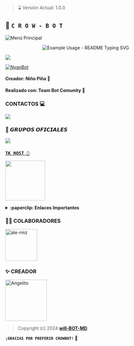 > ⌛ Versión Actual: 1.0.0

## 💛 **`C R O W - B O T`**

![Menú Principal](https://telegra.ph/file/b346b44893d4613a72f98.jpg)



<p align="center">
  <img src="https://readme-typing-svg.demolab.com/?lines= will-BOT-MD+lanzó ;Nueva+versión+1.0 ; By:+Niño Piña ; y+Team+Comunity+Bots+;CrowBot+El+Mejor+Bot!&font=Fira%20Code&center=true&width=380&height=50&duration=4000&pause=1000" alt="Example Usage - README Typing SVG">
</p>



<a href="https://www.atom.bio/crowbot-md/">
<img src="https://img.shields.io/badge/CrowBot_Accounts-000000%7D?style=for-the-badge&logo=biolink&logoColor=white">
</a>


<a href="#"><img title="NyanBot" src="https://img.shields.io/badge/🐦‍🔥𝕮𝖗𝖔𝖜𝕭𝖔𝖙💛 | 𝐍𝐢ñ𝐨 𝐏𝐢ñ𝐚💛 | 𝐁𝐫𝐚𝐰𝐥 𝐒𝐭𝐚𝐫𝐬💛-black?colorA=%23ff0000&colorB=%23000000&style=for-the-badge"></a>
</p>

#### Creador: Niño Piña 🫅
#### Realizado con: Team Bot Comunity 💛

### CONTACTOS 💻
<p>



<a href="https://api.whatsapp.com/send/?phone=+50557865603&text=Hola 👋 soporte de Crow Bot &type=phone_number&app_absent=0" target="blank"><img src="https://img.shields.io/badge/Whatsapp-30302f?style=flat&logo=whatsapp" /></a>
 
### 💛 𝙂𝙍𝙐𝙋𝙊𝙎 𝙊𝙁𝙄𝘾𝙄𝘼𝙇𝙀𝙎

<a href="https://chat.whatsapp.com/F0MiFkIWaQtLrZez9Xt2uu" target="blank"><img src="https://img.shields.io/badge/Grupo Oficial CrowBot -25D366?style=for-the-badge&logo=whatsapp&logoColor=white" />

### **`TK HOST 📲`**
<a href="https://dash.tk-joanhost.com"><img src="https://i.ibb.co/pr8TnWJ/SAVE-20240915-183758.jpg" height="125px"></a>

<details>
 <summary><b>:paperclip: Enlaces Importantes</b></summary>

- **Dashboard:** [`Aquí`](https://dash.tk-joanhost.com)
- **Panel:** [`Aquí`](https://panel.tk-joanhost.com)
- **Canal de WhatsApp:** [`Aquí`](https://whatsapp.com/channel/0029VaoZXbk6RGJNYQVP8r27)
- **Usa mi código de referencia:** [zIv7rypx]

</details>


### 🐦‍🔥 COLABORADORES

<a href="https://github.com/ianalejandrook15x"><img src="https://github.com/ianalejandrook15x.png" width="100" height="100" alt="ale-rmz"/></a>

### ✨ CREADOR 
<a
href="https://github.com/will-BOT-MD"><img src="https://github.com/will-BOT-MD.png" width="130" height="130" alt="Angelito"/></a>

> Copyright (c) 2024 **[will-BOT-MD](https://chat.whatsapp.com/EDpXxKq24XJ7QsSDPP6w0a)**.

**`¡GRACIAS POR PREFERIR CROWBOT!` 💛**